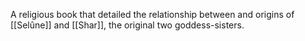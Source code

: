 A religious book that detailed the relationship between and origins of [[Selûne]] and [[Shar]], the original two goddess-sisters.
